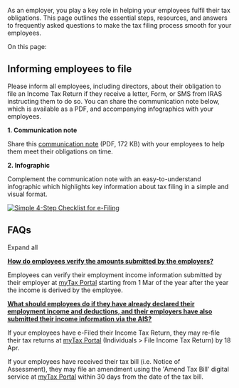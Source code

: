 As an employer, you play a key role in helping your employees fulfil their tax obligations. This page outlines the essential steps, resources, and answers to frequently asked questions to make the tax filing process smooth for your employees.

On this page:

## Informing employees to file

Please inform all employees, including directors, about their obligation to file an Income Tax Return if they receive a letter, Form, or SMS from IRAS instructing them to do so. You can share the communication note below, which is available as a PDF, and accompanying infographics with your employees.

**1. Communication note**

Share this [communication note](https://www.iras.gov.sg/media/docs/default-source/uploadedfiles/pdf/message-to-employee-on-tax-filing-obligations.pdf?sfvrsn=1aa76df7_19 "communication note") (PDF, 172 KB) with your employees to help them meet their obligations on time.

**2\. Infographic**

Complement the communication note with an easy-to-understand infographic which highlights key information about tax filing in a simple and visual format.

[![Simple 4-Step Checklist for e-Filing](https://www.iras.gov.sg/media/images/default-source/uploadedimages/4-step-checklist-20242b62f4cd229742359ae12221e28c920e.png?sfvrsn=2bf5b6f6_0)](https://www.iras.gov.sg/media/images/default-source/uploadedimages/4-step-checklist-20242b62f4cd229742359ae12221e28c920e.png?sfvrsn=2bf5b6f6_0)

## FAQs

Expand all

[**How do employees verify the amounts submitted by the employers?**](https://www.iras.gov.sg/taxes/individual-income-tax/employers/auto-inclusion-scheme-(ais)-for-employment-income/inform-employees-to-file-tax-returns#how-do-employees-verify-the-amounts-submitted-by-the-employers-)

Employees can verify their employment income information submitted by their employer at [myTax Portal](https://mytax.iras.gov.sg/ESVWeb/default.aspx "myTax Portal") starting from
1 Mar of the year after the year the income is derived by the employee.

[**What should employees do if they have already declared their employment income and deductions, and their employers have also submitted their income information via the AIS?**](https://www.iras.gov.sg/taxes/individual-income-tax/employers/auto-inclusion-scheme-(ais)-for-employment-income/inform-employees-to-file-tax-returns#what-should-employees-do-if-they-have-already-declared-their-employment-income-and-deductions--and-their-employers-have-also-submitted-their-income-information-via-the-ais-)

If your employees have e-Filed their Income Tax Return, they may re-file their tax returns at [myTax Portal](https://mytax.iras.gov.sg/ "myTax Portal") (Individuals > File Income Tax
Return) by 18 Apr.

If your employees have received their tax bill (i.e. Notice of Assessment), they may file an amendment using the 'Amend Tax Bill' digital service at [myTax Portal](https://mytax.iras.gov.sg/ "myTax Portal") within
30 days from the date of the tax bill.
